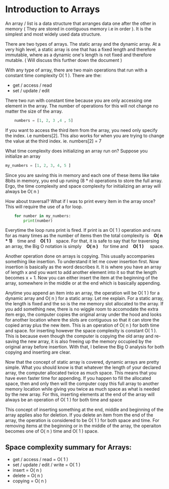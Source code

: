 # Introduction to Arrays

An array / list is a data structure that arranges data one after the other in memory ( They are stored in contiguous memory i.e in order ). It is the simplest and most widely used data structure.

There are two types of arrays. The static array and the dynamic array. At a very high level, a static array is one that has a fixed length and therefore immutable, where as a dynamic one's length is not fixed and therefore mutable. ( Will discuss this further down the document )

With any type of array, there are two main operations that run with a constant time complexity O( 1 ). There are the:

- get / access / read
- set / update / edit

There two run with constant time because you are only accessing one element in the array. The number of operations for this will not change no matter the size of the array.

```python
    numbers = [1, 2, 3 ,4 , 5]
```

If you want to access the third item from the array, you need only specify the index. i.e numbers[2]. This also works for when you are trying to change the value at the third index. ie. numbers[2] = 7

What time complexity does initializing an array run on? Suppose you initialize an array

```python
my_numbers = [1, 2, 3, 4, 5 ]
```

Since you are saving this in memory and each one of these items like take 8bits in memory, you end up runing (8 \* n) operations to store the full array. Ergo, the time complexity and space complexity for initializing an array will always be O( n )

How about traversal? What if I was to print every item in the array once? This will require the use of a for loop.

```python
    for number in my_numbers:
        print(number)
```

Everytime the loop runs print is fired. If print is an O( 1 ) operation and runs for as many times as the number of items then the total complexity is &nbsp; &nbsp;<strong>O( n \* 1)</strong> &nbsp; &nbsp;time and &nbsp; &nbsp;<strong>O( 1 )</strong> &nbsp; &nbsp;space. For that, it is safe to say that for traversing an array, the Big O notation is simply &nbsp; &nbsp;<strong>O( n )</strong> &nbsp; &nbsp;for time and &nbsp; &nbsp;<strong>O( 1 )</strong> &nbsp; &nbsp; space.

Another operation done on arrays is copying. This usually accompanies something like insertion. To understand it let me cover insertion first. Now insertion is basically as the word describes it. It is where you have an array of length x and you want to add another element into it so that the length becomes x + 1. Now you can either insert the item at the beginning of the array, somewhere in the middle or at the end which is basically appending.

Anytime you append an item into an array, the operation will be O( 1 ) for a dynamic array and O( n ) for a static array. Let me explain. For a static array, the length is fixed and the so is the me memory slot allocated to the array. If you add something new, there is no wiggle room to accomodate the extra item ergo, the computer copies the original array under the hood and looks for another location where the slots are contiguous so that it can store the copied array plus the new item. This is an operation of O( n ) for both time and space. for inserting however the space complexity is constant O( 1 ). This is because even though the computer is copying the old array and re-saving the new array, it is also freeing up the memory occupied by the original array before insertion. With that, I believe the Big O analysis for both copying and inserting are clear.

Now that the concept of static array is covered, dynamic arrays are pretty simple. What you should know is that whatever the length of your declared array, the computer allocated twice as much space. This means that you have even faster time for appending. If you happen to fill the allocated space, then and only then will the computer copy this full array to another memory location while giving you twice as much space as what is needed by the new array. For this, inserting elements at the end of the array will always be an operation of O( 1 ) for both time and space

This concept of inserting something at the end, middle and beginning of the array applies also for deletion. If you delete an item from the end of the array, the operation is considered to be O( 1 ) for both space and time. For removing items at the beginning or in the middle of the array, the operaiton becomes one of O( n ) time and O( 1 ) space.

## Space complexity summary for Arrays:
- get / access / read = O( 1 )
- set / update / edit / write = O( 1 )
- insert = O( n )
- delete = O( n ) 
- copying = O( n )